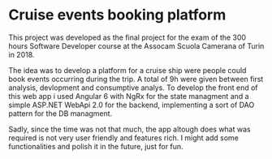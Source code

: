 # Cruise events booking platform

This project was developed as the final project for the exam of the 300 hours Software Developer course at the Assocam Scuola Camerana of Turin in 2018.

The idea was to develop a platform for a cruise ship were people could book events occurring during the trip. A total of 9h were given between first analysis, devlopment and consumptive analys.
To develop the front end of this web app i used Angular 6 with NgRx for the state managment and a simple ASP.NET WebApi 2.0 for the backend, implementing a sort of DAO pattern for the DB managment.

Sadly, since the time was not that much, the app altough does what was required is not very user friendly and features rich. 
I might add some functionalities and polish it in the future, just for fun.
